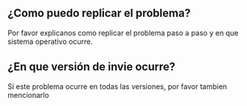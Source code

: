 ## ¿Como puedo replicar el problema?

Por favor explicanos como replicar el problema paso a paso y en que sistema operativo ocurre.

## ¿En que versión de invie ocurre?

Si este problema ocurre en todas las versiones, por favor tambien mencionarlo

